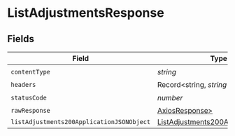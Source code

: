 # ListAdjustmentsResponse


## Fields

| Field                                                                                             | Type                                                                                              | Required                                                                                          | Description                                                                                       |
| ------------------------------------------------------------------------------------------------- | ------------------------------------------------------------------------------------------------- | ------------------------------------------------------------------------------------------------- | ------------------------------------------------------------------------------------------------- |
| `contentType`                                                                                     | *string*                                                                                          | :heavy_check_mark:                                                                                | N/A                                                                                               |
| `headers`                                                                                         | Record<string, *string*[]>                                                                        | :heavy_minus_sign:                                                                                | N/A                                                                                               |
| `statusCode`                                                                                      | *number*                                                                                          | :heavy_check_mark:                                                                                | N/A                                                                                               |
| `rawResponse`                                                                                     | [AxiosResponse>](https://axios-http.com/docs/res_schema)                                          | :heavy_minus_sign:                                                                                | N/A                                                                                               |
| `listAdjustments200ApplicationJSONObject`                                                         | [ListAdjustments200ApplicationJSON](../../models/operations/listadjustments200applicationjson.md) | :heavy_minus_sign:                                                                                | OK                                                                                                |